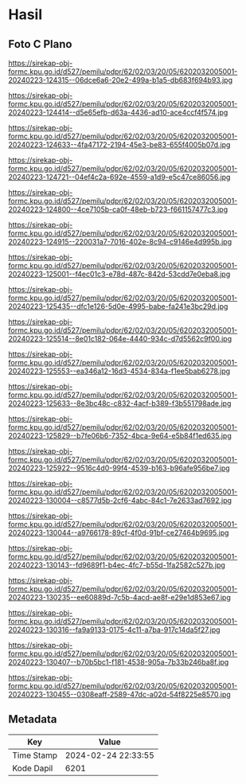 # Hasil

## Foto C Plano

https://sirekap-obj-formc.kpu.go.id/d527/pemilu/pdpr/62/02/03/20/05/6202032005001-20240223-124315--06dce6a6-20e2-499a-b1a5-db683f694b93.jpg

https://sirekap-obj-formc.kpu.go.id/d527/pemilu/pdpr/62/02/03/20/05/6202032005001-20240223-124414--d5e65efb-d63a-4436-ad10-ace4ccf4f574.jpg

https://sirekap-obj-formc.kpu.go.id/d527/pemilu/pdpr/62/02/03/20/05/6202032005001-20240223-124633--4fa47172-2194-45e3-be83-655f4005b07d.jpg

https://sirekap-obj-formc.kpu.go.id/d527/pemilu/pdpr/62/02/03/20/05/6202032005001-20240223-124721--04ef4c2a-692e-4559-a1d9-e5c47ce86056.jpg

https://sirekap-obj-formc.kpu.go.id/d527/pemilu/pdpr/62/02/03/20/05/6202032005001-20240223-124800--4ce7105b-ca0f-48eb-b723-f661157477c3.jpg

https://sirekap-obj-formc.kpu.go.id/d527/pemilu/pdpr/62/02/03/20/05/6202032005001-20240223-124915--220031a7-7016-402e-8c94-c9146e4d995b.jpg

https://sirekap-obj-formc.kpu.go.id/d527/pemilu/pdpr/62/02/03/20/05/6202032005001-20240223-125001--f4ec01c3-e78d-487c-842d-53cdd7e0eba8.jpg

https://sirekap-obj-formc.kpu.go.id/d527/pemilu/pdpr/62/02/03/20/05/6202032005001-20240223-125435--dfc1e126-5d0e-4995-babe-fa241e3bc29d.jpg

https://sirekap-obj-formc.kpu.go.id/d527/pemilu/pdpr/62/02/03/20/05/6202032005001-20240223-125514--8e01c182-064e-4440-934c-d7d5562c9f00.jpg

https://sirekap-obj-formc.kpu.go.id/d527/pemilu/pdpr/62/02/03/20/05/6202032005001-20240223-125553--ea346a12-16d3-4534-834a-f1ee5bab6278.jpg

https://sirekap-obj-formc.kpu.go.id/d527/pemilu/pdpr/62/02/03/20/05/6202032005001-20240223-125633--8e3bc48c-c832-4acf-b389-f3b551798ade.jpg

https://sirekap-obj-formc.kpu.go.id/d527/pemilu/pdpr/62/02/03/20/05/6202032005001-20240223-125829--b7fe06b6-7352-4bca-9e64-e5b84f1ed635.jpg

https://sirekap-obj-formc.kpu.go.id/d527/pemilu/pdpr/62/02/03/20/05/6202032005001-20240223-125922--9516c4d0-99f4-4539-b163-b96afe956be7.jpg

https://sirekap-obj-formc.kpu.go.id/d527/pemilu/pdpr/62/02/03/20/05/6202032005001-20240223-130004--c8577d5b-2cf6-4abc-84c1-7e2633ad7692.jpg

https://sirekap-obj-formc.kpu.go.id/d527/pemilu/pdpr/62/02/03/20/05/6202032005001-20240223-130044--a9766178-89cf-4f0d-91bf-ce27464b9695.jpg

https://sirekap-obj-formc.kpu.go.id/d527/pemilu/pdpr/62/02/03/20/05/6202032005001-20240223-130143--fd9689f1-b4ec-4fc7-b55d-1fa2582c527b.jpg

https://sirekap-obj-formc.kpu.go.id/d527/pemilu/pdpr/62/02/03/20/05/6202032005001-20240223-130235--ee60889d-7c5b-4acd-ae8f-e29e1d853e67.jpg

https://sirekap-obj-formc.kpu.go.id/d527/pemilu/pdpr/62/02/03/20/05/6202032005001-20240223-130316--fa9a9133-0175-4c11-a7ba-917c14da5f27.jpg

https://sirekap-obj-formc.kpu.go.id/d527/pemilu/pdpr/62/02/03/20/05/6202032005001-20240223-130407--b70b5bc1-f181-4538-905a-7b33b246ba8f.jpg

https://sirekap-obj-formc.kpu.go.id/d527/pemilu/pdpr/62/02/03/20/05/6202032005001-20240223-130455--0308eaff-2589-47dc-a02d-54f8225e8570.jpg


## Metadata

| Key        | Value               |
| ---------- | ------------------- |
| Time Stamp | 2024-02-24 22:33:55 |
| Kode Dapil | 6201                |



